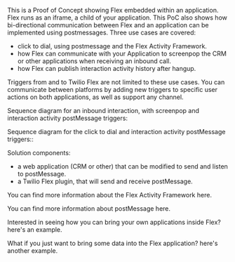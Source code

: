 

This is a Proof of Concept showing Flex embedded within an application. Flex runs as an iframe, a child of your application. This PoC also shows how bi-directional communication between Flex and an application can be implemented using postmessages. Three use cases are covered: 
- click to dial, using postmessage and the Flex Activity Framework.
- how Flex can communicate with your Application to screenpop the CRM or other applications when receiving an inbound call.
- how Flex can publish interaction activity history after hangup.

Triggers from and to Twilio Flex are not limited to these use cases. You can communicate between platforms by adding new triggers to specific user actions on both applications, as well as support any channel.

Sequence diagram for an inbound interaction, with screenpop and interaction activity postMessage triggers:
<how it works>

Sequence diagram for the click to dial and interaction activity postMessage triggers::
<how it works>

Solution components:
-   a web application (CRM or other) that can be modified to send and listen to postMessage.
-   a Twilio Flex plugin, that will send and receive postMessage.

You can find more information about the Flex Activity Framework here.

You can find more information about postMessage here.

Interested in seeing how you can bring your own applications inside Flex? here's an example.

What if you just want to bring some data into the Flex application? here's another example.


